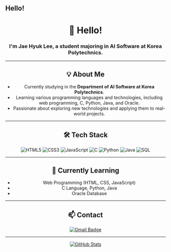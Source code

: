 ## Hello!
<div align="center">

# 👋 Hello!  
### I'm Jae Hyuk Lee, a student majoring in AI Software at Korea Polytechnics.

---

## 💡 About Me

- Currently studying in the **Department of AI Software at Korea Polytechnics**.
- Learning various programming languages and technologies, including web programming, C, Python, Java, and Oracle.
- Passionate about exploring new technologies and applying them to real-world projects.

---

## 🛠️ Tech Stack

![HTML5](https://img.shields.io/badge/HTML5-E34F26?style=flat-square&logo=html5&logoColor=white)
![CSS3](https://img.shields.io/badge/CSS3-1572B6?style=flat-square&logo=css3&logoColor=white)
![JavaScript](https://img.shields.io/badge/JavaScript-F7DF1E?style=flat-square&logo=javascript&logoColor=black)
![C](https://img.shields.io/badge/C-00599C?style=flat-square&logo=c&logoColor=white)
![Python](https://img.shields.io/badge/Python-3776AB?style=flat-square&logo=python&logoColor=white)
![Java](https://img.shields.io/badge/Java-007396?style=flat-square&logo=java&logoColor=white)
![SQL](https://img.shields.io/badge/SQL-4479A1?style=flat-square&logo=sqlite&logoColor=white)

---

## 🌱 Currently Learning

- Web Programming (HTML, CSS, JavaScript)
- C Language, Python, Java
- Oracle Database

---

## 📫 Contact

[![Gmail Badge](https://img.shields.io/badge/Gmail-d14836?style=flat-square&logo=Gmail&logoColor=white&link=mailto:2501340038@gmail.com)](mailto:2501340038lee@gmail.com)

---

[![GitHub Stats](https://github-readme-stats.vercel.app/api?username=LutetiumCalciumLee&show_icons=true&theme=radical)](https://github.com/LutetiumCalciumLee)

</div>


